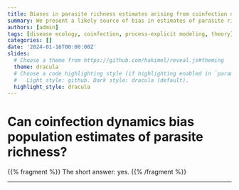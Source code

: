 ```yaml
---
title: Biases in parasite richness estimates arising from coinfection dynamics
summary: We present a likely source of bias in estimates of parasite richness - emergent properties arising from interactions between parasites. In the absence of good coinfection data, we provide a theoretical exploration.
authors: [admin]
tags: [disease ecology, coinfection, process-explicit modeling, theory]
categories: []
date: '2024-01-16T00:00:00Z'
slides:
  # Choose a theme from https://github.com/hakimel/reveal.js#theming
  theme: dracula
  # Choose a code highlighting style (if highlighting enabled in `params.toml`)
  #   Light style: github. Dark style: dracula (default).
  highlight_style: dracula
---
```


# Can coinfection dynamics bias population estimates of parasite richness?

{{% fragment %}} The short answer: yes. {{% /fragment %}}

---